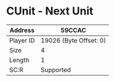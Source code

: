 
#  CUnit - Next Unit
Address   | 59CCAC
----------|-------------
Player ID | 19026 (Byte Offset: 0)
Size 	  | 4
Length 	  | 1
SC:R      | Supported


